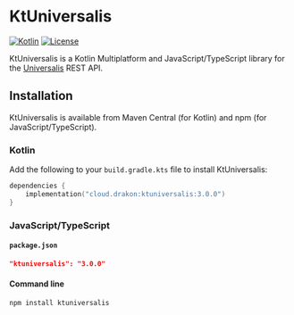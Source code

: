 # KtUniversalis

[![Kotlin](https://img.shields.io/badge/kotlin-1.9.0-blue.svg?logo=kotlin)](http://kotlinlang.org)
[![License](https://img.shields.io/github/license/drakon64/KtUniversalis)](https://www.gnu.org/licenses/agpl-3.0.en.html)

KtUniversalis is a Kotlin Multiplatform and JavaScript/TypeScript library for the [Universalis](https://universalis.app) REST API.

## Installation

KtUniversalis is available from Maven Central (for Kotlin) and npm (for JavaScript/TypeScript).

### Kotlin

Add the following to your `build.gradle.kts` file to install KtUniversalis:

```kotlin
dependencies {
    implementation("cloud.drakon:ktuniversalis:3.0.0")
}
```

### JavaScript/TypeScript

#### `package.json`

```json
"ktuniversalis": "3.0.0"
```

#### Command line

```commandline
npm install ktuniversalis
```
